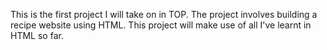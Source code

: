 This is the first project I will take on in TOP. 
The project involves building a recipe website using HTML. 
This project will make use of all I've learnt in HTML so far.
